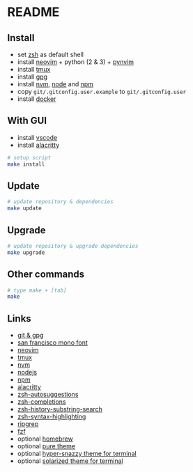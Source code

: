 # README

## Install

* set [zsh][zsh] as default shell
* install [neovim][neovim] + python (2 & 3) + [pynvim][pynvim]
* install [tmux][tmux]
* install [gpg][gpg]
* install [nvm][nvm], [node][node] and [npm][npm]
* copy `git/.gitconfig.user.example` to `git/.gitconfig.user`
* install [docker][docker]

## With GUI

* install [vscode][vscode]
* install [alacritty][alacritty]

```sh
# setup script
make install
```

## Update

```sh
# update repository & dependencies
make update
```

## Upgrade

```sh
# update repository & upgrade dependencies
make upgrade
```

## Other commands

```sh
# type make + [tab]
make
```

## Links

* [git & gpg][github-gpg]
* [san francisco mono font][sf-mono-font]
* [neovim][neovim]
* [tmux][tmux]
* [nvm][nvm]
* [nodejs][node]
* [npm][npm]
* [alacritty][alacritty]
* [zsh-autosuggestions][zsh-autosuggestions]
* [zsh-completions][zsh-completions]
* [zsh-history-substring-search][zsh-history-substring-search]
* [zsh-syntax-highlighting][zsh-syntax-highlighting]
* [ripgrep][ripgrep]
* [fzf][fzf]
* optional [homebrew](https://brew.sh)
* optional [pure theme](https://github.com/sindresorhus/pure)
* optional [hyper-snazzy theme for terminal](https://github.com/sindresorhus/terminal-snazzy)
* optional [solarized theme for terminal](https://github.com/tomislav/osx-terminal.app-colors-solarized)

[zsh]: https://www.zsh.org
[neovim]: https://github.com/neovim/neovim
[pynvim]: https://github.com/neovim/pynvim
[tmux]: https://github.com/tmux/tmux
[gpg]: https://gnupg.org
[nvm]: https://github.com/nvm-sh/nvm
[node]: https://nodejs.org/en/
[npm]: https://www.npmjs.com
[alacritty]: https://github.com/jwilm/alacritty
[zsh-autosuggestions]: https://github.com/zsh-users/zsh-autosuggestions
[zsh-completions]: https://github.com/zsh-users/zsh-completions
[zsh-history-substring-search]: https://github.com/zsh-users/zsh-history-substring-search
[zsh-syntax-highlighting]: https://github.com/zsh-users/zsh-syntax-highlighting
[ripgrep]: https://github.com/BurntSushi/ripgrep
[fzf]: https://github.com/junegunn/fzf
[github-gpg]: https://help.github.com/categories/gpg/
[sf-mono-font]: https://developer.apple.com/fonts/
[vscode]: https://code.visualstudio.com/insiders/
[docker]: https://www.docker.com/get-started
[alacritty]: https://github.com/jwilm/alacritty
